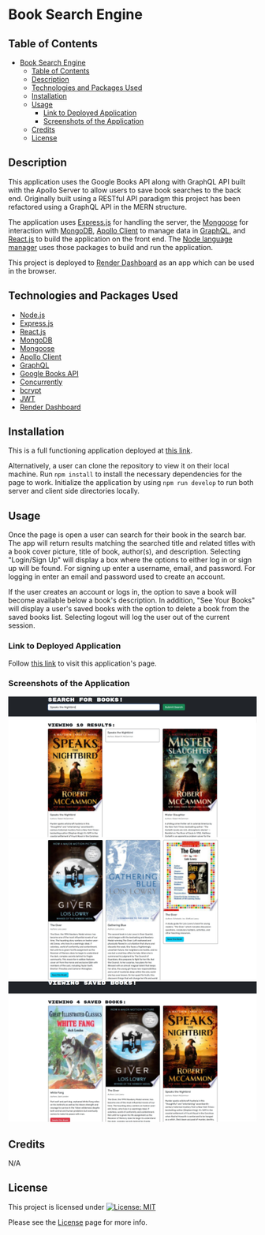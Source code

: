 # Book Search Engine

## Table of Contents

- [Book Search Engine](#book-search-engine)
  - [Table of Contents](#table-of-contents)
  - [Description](#description)
  - [Technologies and Packages Used](#technologies-and-packages-used)
  - [Installation](#installation)
  - [Usage](#usage)
    - [Link to Deployed Application](#link-to-deployed-application)
    - [Screenshots of the Application](#screenshots-of-the-application)
  - [Credits](#credits)
  - [License](#license)

## Description

This application uses the Google Books API along with GraphQL API built with the Apollo Server to allow users to save book searches to the back end. Originally built using a RESTful API paradigm this project has been refactored using a GraphQL API in the MERN structure.

The application uses [Express.js](https://expressjs.com/) for handling the server, the [Mongoose](https://mongoosejs.com/) for interaction with [MongoDB](https://www.mongodb.com/docs/atlas/), [Apollo Client](https://www.apollographql.com/docs/react/) to manage data in [GraphQL](https://graphql.org/), and [React.js](https://react.dev/) to build the application on the front end. The [Node language manager](https://expressjs.com/) uses those packages to build and run the application.

This project is deployed to [Render Dashboard](https://dashboard.render.com/) as an app which can be used in the browser.

## Technologies and Packages Used

- [Node.js](https://nodejs.org/en)
- [Express.js](https://expressjs.com/)
- [React.js](https://react.dev/)
- [MongoDB](https://www.mongodb.com/docs/atlas/)
- [Mongoose](https://mongoosejs.com/)
- [Apollo Client](https://www.apollographql.com/docs/react/)
- [GraphQL](https://graphql.org/)
- [Google Books API](https://developers.google.com/books/docs/overview)
- [Concurrently](https://www.npmjs.com/package/concurrently)
- [bcrypt](https://www.npmjs.com/package/bcrypt)
- [JWT](https://jwt.io/introduction)
- [Render Dashboard](https://dashboard.render.com/)
  
## Installation

This is a full functioning application deployed at [this link](https://book-search-engine-c3e9.onrender.com/).

Alternatively, a user can clone the repository to view it on their local machine. Run `npm install` to install the necessary dependencies for the page to work. Initialize the application by using `npm run develop` to run both server and client side directories locally.

## Usage

Once the page is open a user can search for their book in the search bar. The app will return results matching the searched title and related titles with a book cover picture, title of book, author(s), and description. Selecting "Login/Sign Up" will display a box where the options to either log in or sign up will be found. For signing up enter a username, email, and password. For logging in enter an email and password used to create an account.

If the user creates an account or logs in, the option to save a book will become available below a book's description. In addition, "See Your Books" will display a user's saved books with the option to delete a book from the saved books list. Selecting logout will log the user out of the current session.

### Link to Deployed Application

Follow [this link](https://book-search-engine-c3e9.onrender.com/) to visit this application's page.

### Screenshots of the Application

![Book Search Logged Out](/client/src/assets/images/book-search-screen1.jpg)
![Book Search Logged In](/client/src/assets/images/book-search-screen2.jpg)
![Saved Books](/client/src/assets/images/book-search-screen3.jpg)

## Credits

N/A
  
## License

This project is licensed under [![License: MIT](https://img.shields.io/badge/License-MIT-yellow.svg)](https://opensource.org/licenses/MIT)

Please see the [License](https://opensource.org/licenses/MIT) page for more info.
